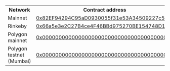 [comment]: <> (This is an auto-generated table with CNS smart-contract addresses. See README for more info.)
<table>
    <th>Network</th>
    <th>Contract address</th>
    <tr>
        <td>Mainnet</td>
        <td><a href="https://etherscan.io/address/0x82EF94294C95aD0930055f31e53A34509227c5f7">0x82EF94294C95aD0930055f31e53A34509227c5f7</a></td>
    </tr>
    <tr>
        <td>Rinkeby</td>
        <td><a href="https://rinkeby.etherscan.io/address/0x66a5e3e2C27B4ce4F46BBd975270BE154748D164">0x66a5e3e2C27B4ce4F46BBd975270BE154748D164</a></td>
    </tr>
    <tr>
        <td>Polygon mainnet</td>
        <td><a href="https://polygonscan.com/address/0x0000000000000000000000000000000000000000">0x0000000000000000000000000000000000000000</a></td>
    </tr>
    <tr>
        <td>Polygon testnet (Mumbai)</td>
        <td><a href="https://mumbai.polygonscan.com/address/0x0000000000000000000000000000000000000000">0x0000000000000000000000000000000000000000</a></td>
    </tr>
</table>
